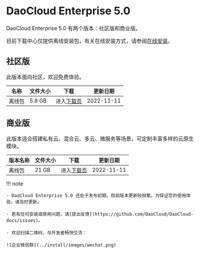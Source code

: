 # DaoCloud Enterprise 5.0

DaoCloud Enterprise 5.0 有两个版本：社区版和商业版。

目前下载中心仅提供离线安装包，有关在线安装方式，请参阅[在线安装](../install/install-dce-community.md)。

## 社区版

此版本面向社区，欢迎免费体验。

| 名称   | 文件大小 | 下载                    | 更新日期   |
| ------ | -------- | ----------------------- | ---------- |
| 离线包 | 5.8 GB   | 进入[下载页](./free.md) | 2022-11-11 |

## 商业版

此版本适合搭建私有云、混合云、多云、微服务等场景，可定制丰富多样的云原生模块。

| 版本名称 | 文件大小 | 下载                        | 更新日期   |
| -------- | -------- | --------------------------- | ---------- |
| 离线包   | 21 GB    | 进入[下载页](./business.md) | 2022-11-11 |

!!! note

    - DaoCloud Enterprise 5.0 还处于发布初期，目前版本更新较频繁。为保证您的使用体验，请及时更新。

    - 若有任何安装或使用问题，请[提出反馈](https://github.com/DaoCloud/DaoCloud-docs/issues)。

    - 欢迎扫描二维码，与开发者畅快交流：

    ![企业微信群](../install/images/wechat.png)
